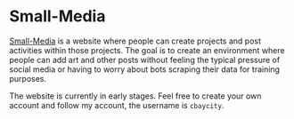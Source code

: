 # Small-Media

[Small-Media](https://small-media.com) is a website where people can create projects and post activities within those projects. The goal is to create an environment where people can add art and other posts without feeling the typical pressure of social media or having to worry about bots scraping their data for training purposes.

The website is currently in early stages. Feel free to create your own account and follow my account, the username is `cbaycity`.
